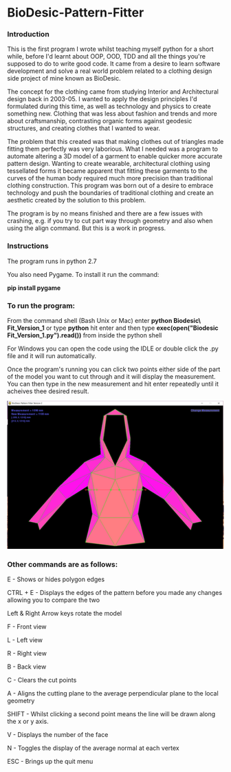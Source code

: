 # BioDesic-Pattern-Fitter

### Introduction

This is the first program I wrote whilst teaching myself python for a short while, before I'd learnt about OOP, OOD, TDD and all the things you're supposed to do to write good code. It came from a desire to learn software development and solve a real world problem related to a clothing design side project of mine known as BioDesic.

The concept for the clothing came from studying Interior and Architectural design back in 2003-05. I wanted to apply the design principles I'd formulated during this time, as well as technology and physics to create something new. Clothing that was less about fashion and trends and more about craftsmanship, contrasting organic forms against geodesic structures, and creating clothes that I wanted to wear.

The problem that this created was that making clothes out of triangles made fitting them perfectly was very laborious. What I needed was a program to automate altering a 3D model of a garment to enable quicker more accurate pattern design.
Wanting to create wearable, architectural clothing using tessellated forms it became apparent that fitting these garments to the curves of the human body required much more precision than traditional clothing construction. This program was born out of a desire to embrace technology and push the boundaries of traditional clothing and create an aesthetic created by the solution to this problem.

The program is by no means finished and there are a few issues with crashing, e.g. if you try to cut part way through geometry and also when using the align command. But this is a work in progress.

### Instructions

The program runs in python 2.7

You also need Pygame. To install it run the command:

**pip install pygame**

### To run the program:

From the command shell (Bash Unix or Mac) enter **python Biodesic\ Fit_Version_1** or type **python** hit enter and then type **exec(open("Biodesic Fit_Version_1.py").read())** from inside the python shell

For Windows you can open the code using the IDLE or double click the .py file and it will run automatically.

Once the program's running you can click two points either side of the part of the model you want to cut through and it will display the measurement. You can then type in the new measurement and hit enter repeatedly until it acheives thee desired result.

![Image of GUI](https://github.com/SimonTanner/BioDesic-Pattern-Fitter/blob/master/images/BioDesic-Pattern-Fitter.jpg)

### Other commands are as follows:

E - Shows or hides polygon edges

CTRL + E - Displays the edges of the pattern before you made any changes allowing you to compare the two

Left & Right Arrow keys rotate the model

F - Front view

L - Left view

R - Right view

B - Back view

C - Clears the cut points

A - Aligns the cutting plane to the average perpendicular plane to the local geometry

SHIFT - Whilst clicking a second point means the line will be drawn along the x or y axis.

V - Displays the number of the face

N - Toggles the display of the average normal at each vertex

ESC - Brings up the quit menu

